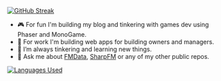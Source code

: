 [![GitHub Streak](https://streak-stats.demolab.com?user=fuzzzerd&theme=github-dark-blue&border_radius=6)](https://git.io/streak-stats)

- 🎮 For fun I'm building my blog and tinkering with games dev using Phaser and MonoGame.
- 🔭 For work I'm building web apps for building owners and managers. 
- 🌱 I’m always tinkering and learning new things.
- 💬 Ask me about [FMData](https://fmdata.io), [SharpFM](https://github.com/fuzzzerd/SharpFM) or any of my other public repos.

[![Languages Used](https://github-readme-stats.vercel.app/api/top-langs/?username=fuzzzerd&layout=compact&theme=github_dark&count_private=true)](https://github.com/anuraghazra/github-readme-stats)

<!--
**fuzzzerd/fuzzzerd** is a ✨ _special_ ✨ repository because its `README.md` (this file) appears on your GitHub profile.
-->
